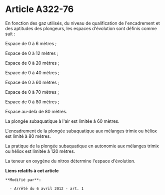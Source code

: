 # Article A322-76

En fonction des gaz utilisés, du niveau de qualification de l'encadrement et des aptitudes des plongeurs, les espaces
d'évolution sont définis comme suit : 

Espace de 0 à 6 mètres ; 

Espace de 0 à 12 mètres ; 

Espace de 0 à 20 mètres ; 

Espace de 0 à 40 mètres ; 

Espace de 0 à 60 mètres ;

Espace de 0 à 70 mètres ;

Espace de 0 à 80 mètres ; 

Espace au-delà de 80 mètres. 

La plongée subaquatique à l'air est limitée à 60 mètres. 

L'encadrement de la plongée subaquatique aux mélanges trimix ou héliox est limité à 80 mètres. 

La pratique de la plongée subaquatique en autonomie aux mélanges trimix ou héliox est limitée à 120 mètres. 

La teneur en oxygène du nitrox détermine l'espace d'évolution.

**Liens relatifs à cet article**

	**Modifié par**:

	  - Arrêté du 6 avril 2012 - art. 1

